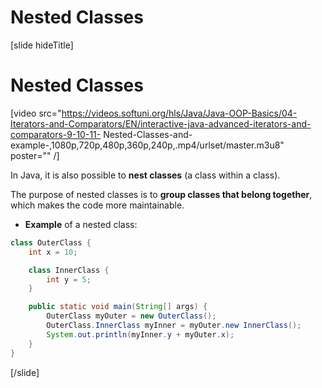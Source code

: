 # Nested Classes

[slide hideTitle]

# Nested Classes

[video src="https://videos.softuni.org/hls/Java/Java-OOP-Basics/04-Iterators-and-Comparators/EN/interactive-java-advanced-iterators-and-comparators-9-10-11- Nested-Classes-and-example-,1080p,720p,480p,360p,240p,.mp4/urlset/master.m3u8" poster="" /]

In Java, it is also possible to **nest classes** (a class within a class).

The purpose of nested classes is to **group classes that belong together**, which makes the code more maintainable.

- **Example** of a nested class:

```java live
class OuterClass {
    int x = 10;

    class InnerClass {
        int y = 5;
    }

    public static void main(String[] args) {
        OuterClass myOuter = new OuterClass();
        OuterClass.InnerClass myInner = myOuter.new InnerClass();
        System.out.println(myInner.y + myOuter.x);
    }
}
``` 

[/slide]
